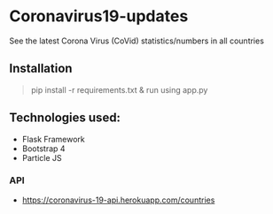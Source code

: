 # Coronavirus19-updates
See the latest Corona Virus (CoVid) statistics/numbers in all countries

## Installation
> pip install -r requirements.txt & run using app.py 

## Technologies used:
- Flask Framework
- Bootstrap 4
- Particle JS

### API
- https://coronavirus-19-api.herokuapp.com/countries